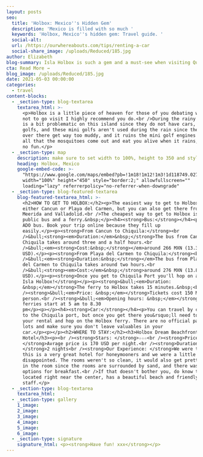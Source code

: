 ```yaml
---
layout: posts
seo:
  title: 'Holbox: Mexico''s Hidden Gem'
  description: 'Mexico is filled with so much '
  keywords: 'Holbox, Mexico''s hidden gem: Travel guide. '
  social-alt:
  url: /https://ourwhereabouts.com/tips/renting-a-car
  social-share_image: /uploads/Reduced/185.jpg
author: Elizabeth
blog-summary: Isla Holbox is such a gem and a must-see when visiting Quintana Roo, Mexico
cta: Read More →
blog_image: /uploads/Reduced/185.jpg
date: 2021-05-03 00:00:00
categories:
  - travel
content-blocks:
  - _section-type: blog-textarea
    textarea_html: >-
      <p>Holbox is a little piece of heaven for those of you debating whether or
      not to go visit I highly recommend you do.<br />During the rainy season it
      is a bit problematic on this island since they do not have cars, only mini
      golfs, and these mini golfs aren't used during the rain since the roads
      over there get way too muddy, and it ruins the mini golf engines on top of
      all that the mosquitoes come out and eat you alive when it rains, so it is
      no fun.</p>
  - _section-type: map
    description: make sure to set width to 100%, height to 350 and style to border 2
    heading: Holbox, Mexico
    google-embed-code: >-
      "https://www.google.com/maps/embed?pb=!1m18!1m12!1m3!1d118749.0277967666!2d-87.32433843030198!3d21.55048682407197!2m3!1f0!2f0!3f0!3m2!1i1024!2i768!4f13.1!3m3!1m2!1s0x8f4d9677b0abe2f1%3A0xa56edc4fcc77e54e!2sIsla%20Holbox!5e0!3m2!1sen!2sil!4v1661504172849!5m2!1sen!2sil"
      width="100%" height="450" style="border:2;" allowfullscreen=""
      loading="lazy" referrerpolicy="no-referrer-when-downgrade"
  - _section-type: blog-featured-textarea
    blog-featured-textarea_html: >-
      <h2>HOW TO GET TO HOLBOX:</h2><p>The easiest way to get to Holbox is from
      either Cancun or Playa del Carmen, but you can also get there from Tulum,
      Meerida and Valladolid.<br />The cheapest way to get to Holbox is by
      public bus and a ferry.&nbsp;</p><h4><strong>Bus:</strong></h4><p>Take an
      ADO bus. Book your trip online because they fill up
      easily.</p><p><strong>From Cancun to Chiquila:</strong><br
      />&bull;<strong><em>Duration:</em>&nbsp;</strong>The bus from Cancun to
      Chiquila takes around three and a half hours.<br
      />&bull;<em><strong>Cost:&nbsp;</strong></em>around 266 MXN (13.3
      USD).</p><p><strong>From Playa del Carmen to Chiquila:</strong><br
      />&bull;<em><strong>Duration:&nbsp;</strong></em>The bus f​​​​rom Playa
      del Carmen to Chiquila takes around two hours.<br
      />&bull;<strong><em>Cost:</em>&nbsp;</strong>around 276 MXN (13.8
      USD).</p><p><strong>Once you get to Chiquila Port you'll hop on a ferry to
      Isla Holbox!</strong></p><p><strong>&bull;<em>Duration:
      &nbsp;</em></strong>The ferry to Holbox takes 15 minutes.&nbsp;<br
      /><strong>&bull;<em>Price: &nbsp;</em></strong>Tickets cost 150 MXN per
      person.<br /><strong>&bull;<em>Opening hours: &nbsp;</em></strong>The
      ferries start at 5 am to 8.30
      pm</p><p>​​​​​​</p><h4><strong>Car:</strong></h4><p>You can travel by car
      to the Chiquila port, but once you get there you&rsquo;ll need to park
      your rental and hop on the Holbox ferry. There are no official parking
      lots and make sure you don't leave valuables in your
      car.</p><p>​​​​​​</p><h2>WHERE TO STAY:</h2><h3>Holbox Dream Beachfront
      Hotel</h3><p><br /><strong>Stars: </strong>☆☆☆<br /><strong>Price:
      </strong>Avrage price is 170 USD per night.<br /><strong>Duration of stay:
      </strong>2 nights<br /><strong>Our Experience: </strong>We were told that
      this is a very great hotel for honeymooners and we were a little
      disappointed. The rooms weren't so clean, it would also get pretty sandy
      in the room since the rooms are surrounded by sand, and there wasn't much
      options for breakfast.<br />If that doesn't bother you, do know that it is
      located right near the center, has a beautiful beach and friendly
      staff.</p>
  - _section-type: blog-textarea
    textarea_html:
  - _section-type: gallery
    1_image:
    2_image:
    3_image:
    4_image:
    5_image:
    6_image:
  - _section-type: signature
    signature_html: <p><strong>Have fun! xxx</strong></p>
---
```

